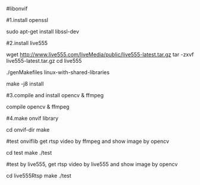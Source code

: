 #libonvif

#1.install openssl

sudo apt-get install libssl-dev

#2.install live555

wget http://www.live555.com/liveMedia/public/live555-latest.tar.gz
tar -zxvf live555-latest.tar.gz
cd live555

./genMakefiles  linux-with-shared-libraries

make -j8 install

#3.compile and install opencv & ffmpeg

compile opencv & ffmpeg

#4.make onvif library

cd onvif-dir
make

#test onviflib get rtsp video by ffmpeg  and show image by opencv

cd test
make
./test

#test by live555, get rtsp video by live555 and show image by opencv

cd live555Rtsp
make
./test

